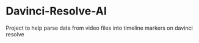 # Davinci-Resolve-AI
Project to help parse data from video files into timeline markers on davinci resolve
